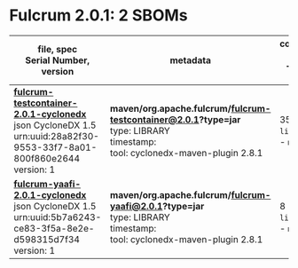 Fulcrum 2.0.1: 2 SBOMs
=======

| file, spec<br>Serial Number, version| metadata | components<br>by type<br>- libs purl types |
| ----------------------------------- | -------- | ------------------------------------------ |
| **[fulcrum-testcontainer-2.0.1-cyclonedx](maven/org.apache.fulcrum/fulcrum-testcontainer/2.0.1/fulcrum-testcontainer-2.0.1-cyclonedx.json)**<br>json CycloneDX 1.5<br>urn:uuid:28a82f30-9553-33f7-8a01-800f860e2644<br>version: 1 | **maven/org.apache.fulcrum/fulcrum-testcontainer@2.0.1?type=jar**<br>type: LIBRARY<br>timestamp: <br>tool: cyclonedx-maven-plugin 2.8.1 | 35<br>`library`: 35 <br>- `maven`: 35  |
| **[fulcrum-yaafi-2.0.1-cyclonedx](maven/org.apache.fulcrum/fulcrum-yaafi/2.0.1/fulcrum-yaafi-2.0.1-cyclonedx.json)**<br>json CycloneDX 1.5<br>urn:uuid:5b7a6243-ce83-3f5a-8e2e-d598315d7f34<br>version: 1 | **maven/org.apache.fulcrum/fulcrum-yaafi@2.0.1?type=jar**<br>type: LIBRARY<br>timestamp: <br>tool: cyclonedx-maven-plugin 2.8.1 | 8<br>`library`: 8 <br>- `maven`: 8  |
